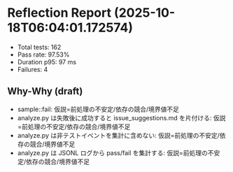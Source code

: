 # Reflection Report (2025-10-18T06:04:01.172574)

- Total tests: 162
- Pass rate: 97.53%
- Duration p95: 97 ms
- Failures: 4

## Why-Why (draft)
- sample::fail: 仮説=前処理の不安定/依存の競合/境界値不足
- analyze.py は失敗後に成功すると issue_suggestions.md を片付ける: 仮説=前処理の不安定/依存の競合/境界値不足
- analyze.py は非テストイベントを集計に含めない: 仮説=前処理の不安定/依存の競合/境界値不足
- analyze.py は JSONL ログから pass/fail を集計する: 仮説=前処理の不安定/依存の競合/境界値不足
